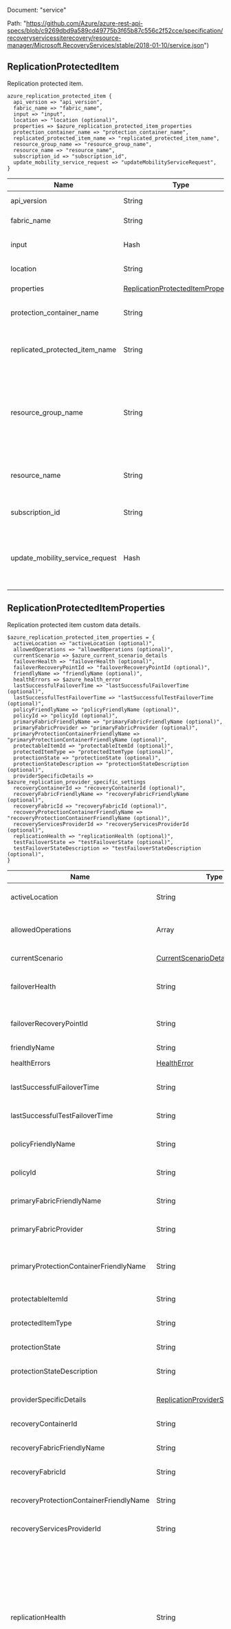 Document: "service"


Path: "https://github.com/Azure/azure-rest-api-specs/blob/c9269dbd9a589cd49775b3f65b87c556c2f52cce/specification/recoveryservicessiterecovery/resource-manager/Microsoft.RecoveryServices/stable/2018-01-10/service.json")

## ReplicationProtectedItem

Replication protected item.

```puppet
azure_replication_protected_item {
  api_version => "api_version",
  fabric_name => "fabric_name",
  input => "input",
  location => "location (optional)",
  properties => $azure_replication_protected_item_properties
  protection_container_name => "protection_container_name",
  replicated_protected_item_name => "replicated_protected_item_name",
  resource_group_name => "resource_group_name",
  resource_name => "resource_name",
  subscription_id => "subscription_id",
  update_mobility_service_request => "updateMobilityServiceRequest",
}
```

| Name        | Type           | Required       | Description       |
| ------------- | ------------- | ------------- | ------------- |
|api_version | String | true | Client Api Version. |
|fabric_name | String | true | Name of the fabric. |
|input | Hash | true | Enable Protection Input. |
|location | String | false | Resource Location |
|properties | [ReplicationProtectedItemProperties](#replicationprotecteditemproperties) | false | The custom data. |
|protection_container_name | String | true | Protection container name. |
|replicated_protected_item_name | String | true | A name for the replication protected item. |
|resource_group_name | String | true | The name of the resource group where the recovery services vault is present. |
|resource_name | String | true | The name of the recovery services vault. |
|subscription_id | String | true | The subscription Id. |
|update_mobility_service_request | Hash | true | Request to update the mobility service on the protected item. |
        
## ReplicationProtectedItemProperties

Replication protected item custom data details.

```puppet
$azure_replication_protected_item_properties = {
  activeLocation => "activeLocation (optional)",
  allowedOperations => "allowedOperations (optional)",
  currentScenario => $azure_current_scenario_details
  failoverHealth => "failoverHealth (optional)",
  failoverRecoveryPointId => "failoverRecoveryPointId (optional)",
  friendlyName => "friendlyName (optional)",
  healthErrors => $azure_health_error
  lastSuccessfulFailoverTime => "lastSuccessfulFailoverTime (optional)",
  lastSuccessfulTestFailoverTime => "lastSuccessfulTestFailoverTime (optional)",
  policyFriendlyName => "policyFriendlyName (optional)",
  policyId => "policyId (optional)",
  primaryFabricFriendlyName => "primaryFabricFriendlyName (optional)",
  primaryFabricProvider => "primaryFabricProvider (optional)",
  primaryProtectionContainerFriendlyName => "primaryProtectionContainerFriendlyName (optional)",
  protectableItemId => "protectableItemId (optional)",
  protectedItemType => "protectedItemType (optional)",
  protectionState => "protectionState (optional)",
  protectionStateDescription => "protectionStateDescription (optional)",
  providerSpecificDetails => $azure_replication_provider_specific_settings
  recoveryContainerId => "recoveryContainerId (optional)",
  recoveryFabricFriendlyName => "recoveryFabricFriendlyName (optional)",
  recoveryFabricId => "recoveryFabricId (optional)",
  recoveryProtectionContainerFriendlyName => "recoveryProtectionContainerFriendlyName (optional)",
  recoveryServicesProviderId => "recoveryServicesProviderId (optional)",
  replicationHealth => "replicationHealth (optional)",
  testFailoverState => "testFailoverState (optional)",
  testFailoverStateDescription => "testFailoverStateDescription (optional)",
}
```

| Name        | Type           | Required       | Description       |
| ------------- | ------------- | ------------- | ------------- |
|activeLocation | String | false | The Current active location of the PE. |
|allowedOperations | Array | false | The allowed operations on the Replication protected item. |
|currentScenario | [CurrentScenarioDetails](#currentscenariodetails) | false | The current scenario. |
|failoverHealth | String | false | The consolidated failover health for the VM. |
|failoverRecoveryPointId | String | false | The recovery point ARM Id to which the Vm was failed over. |
|friendlyName | String | false | The name. |
|healthErrors | [HealthError](#healtherror) | false | List of health errors. |
|lastSuccessfulFailoverTime | String | false | The Last successful failover time. |
|lastSuccessfulTestFailoverTime | String | false | The Last successful test failover time. |
|policyFriendlyName | String | false | The name of Policy governing this PE. |
|policyId | String | false | The ID of Policy governing this PE. |
|primaryFabricFriendlyName | String | false | The friendly name of the primary fabric. |
|primaryFabricProvider | String | false | The fabric provider of the primary fabric. |
|primaryProtectionContainerFriendlyName | String | false | The name of primary protection container friendly name. |
|protectableItemId | String | false | The protected item ARM Id. |
|protectedItemType | String | false | The type of protected item type. |
|protectionState | String | false | The protection status. |
|protectionStateDescription | String | false | The protection state description. |
|providerSpecificDetails | [ReplicationProviderSpecificSettings](#replicationproviderspecificsettings) | false | The Replication provider custom settings. |
|recoveryContainerId | String | false | The recovery container Id. |
|recoveryFabricFriendlyName | String | false | The friendly name of recovery fabric. |
|recoveryFabricId | String | false | The Arm Id of recovery fabric. |
|recoveryProtectionContainerFriendlyName | String | false | The name of recovery container friendly name. |
|recoveryServicesProviderId | String | false | The recovery provider ARM Id. |
|replicationHealth | String | false | The consolidated protection health for the VM taking any issues with SRS as well as all the replication units associated with the VM's replication group into account. This is a string representation of the ProtectionHealth enumeration. |
|testFailoverState | String | false | The Test failover state. |
|testFailoverStateDescription | String | false | The Test failover state description. |
        
## CurrentScenarioDetails

Current scenario details of the protected entity.

```puppet
$azure_current_scenario_details = {
  jobId => "jobId (optional)",
  scenarioName => "scenarioName (optional)",
  startTime => "startTime (optional)",
}
```

| Name        | Type           | Required       | Description       |
| ------------- | ------------- | ------------- | ------------- |
|jobId | String | false | ARM Id of the job being executed. |
|scenarioName | String | false | Scenario name. |
|startTime | String | false | Start time of the workflow. |
        
## HealthError

Health Error

```puppet
$azure_health_error = {
  creationTimeUtc => "creationTimeUtc (optional)",
  entityId => "entityId (optional)",
  errorCategory => "errorCategory (optional)",
  errorCode => "errorCode (optional)",
  errorLevel => "errorLevel (optional)",
  errorMessage => "errorMessage (optional)",
  errorSource => "errorSource (optional)",
  errorType => "errorType (optional)",
  innerHealthErrors => $azure_inner_health_error
  possibleCauses => "possibleCauses (optional)",
  recommendedAction => "recommendedAction (optional)",
  recoveryProviderErrorMessage => "recoveryProviderErrorMessage (optional)",
  summaryMessage => "summaryMessage (optional)",
}
```

| Name        | Type           | Required       | Description       |
| ------------- | ------------- | ------------- | ------------- |
|creationTimeUtc | String | false | Error creation time (UTC) |
|entityId | String | false | ID of the entity. |
|errorCategory | String | false | Category of error. |
|errorCode | String | false | Error code. |
|errorLevel | String | false | Level of error. |
|errorMessage | String | false | Error message. |
|errorSource | String | false | Source of error. |
|errorType | String | false | Type of error. |
|innerHealthErrors | [InnerHealthError](#innerhealtherror) | false | The inner health errors. HealthError having a list of HealthError as child errors is problematic. InnerHealthError is used because this will prevent an infinite loop of structures when Hydra tries to auto-generate the contract. We are exposing the related health errors as inner health errors and all API consumers can utilize this in the same fashion as Exception -&gt; InnerException. |
|possibleCauses | String | false | Possible causes of error. |
|recommendedAction | String | false | Recommended action to resolve error. |
|recoveryProviderErrorMessage | String | false | DRA error message. |
|summaryMessage | String | false | Summary message of the entity. |
        
## InnerHealthError

Implements InnerHealthError class. HealthError object has a list of InnerHealthErrors as child errors. InnerHealthError is used because this will prevent an infinite loop of structures when Hydra tries to auto-generate the contract. We are exposing the related health errors as inner health errors and all API consumers can utilize this in the same fashion as Exception -&gt; InnerException.

```puppet
$azure_inner_health_error = {
  creationTimeUtc => "creationTimeUtc (optional)",
  entityId => "entityId (optional)",
  errorCategory => "errorCategory (optional)",
  errorCode => "errorCode (optional)",
  errorLevel => "errorLevel (optional)",
  errorMessage => "errorMessage (optional)",
  errorSource => "errorSource (optional)",
  errorType => "errorType (optional)",
  possibleCauses => "possibleCauses (optional)",
  recommendedAction => "recommendedAction (optional)",
  recoveryProviderErrorMessage => "recoveryProviderErrorMessage (optional)",
  summaryMessage => "summaryMessage (optional)",
}
```

| Name        | Type           | Required       | Description       |
| ------------- | ------------- | ------------- | ------------- |
|creationTimeUtc | String | false | Error creation time (UTC) |
|entityId | String | false | ID of the entity. |
|errorCategory | String | false | Category of error. |
|errorCode | String | false | Error code. |
|errorLevel | String | false | Level of error. |
|errorMessage | String | false | Error message. |
|errorSource | String | false | Source of error. |
|errorType | String | false | Type of error. |
|possibleCauses | String | false | Possible causes of error. |
|recommendedAction | String | false | Recommended action to resolve error. |
|recoveryProviderErrorMessage | String | false | DRA error message. |
|summaryMessage | String | false | Summary message of the entity. |
        
## ReplicationProviderSpecificSettings

Replication provider specific settings.

```puppet
$azure_replication_provider_specific_settings = {
}
```

| Name        | Type           | Required       | Description       |
| ------------- | ------------- | ------------- | ------------- |



## CRUD operations

Here is a list of endpoints that we use to create, read, update and delete the ReplicationProtectedItem

| Operation | Path | Verb | Description | OperationID |
| ------------- | ------------- | ------------- | ------------- | ------------- |
|Create|`/Subscriptions/%{subscription_id}/resourceGroups/%{resource_group_name}/providers/Microsoft.RecoveryServices/vaults/%{resource_name}/replicationFabrics/%{fabric_name}/replicationProtectionContainers/%{protection_container_name}/replicationProtectedItems/%{replicated_protected_item_name}`|Put|The operation to create an ASR replication protected item (Enable replication).|ReplicationProtectedItems_Create|
|List - list all|``||||
|List - get one|`/Subscriptions/%{subscription_id}/resourceGroups/%{resource_group_name}/providers/Microsoft.RecoveryServices/vaults/%{resource_name}/replicationFabrics/%{fabric_name}/replicationProtectionContainers/%{protection_container_name}/replicationProtectedItems/%{replicated_protected_item_name}`|Get|Gets the details of an ASR replication protected item.|ReplicationProtectedItems_Get|
|List - get list using params|`/Subscriptions/%{subscription_id}/resourceGroups/%{resource_group_name}/providers/Microsoft.RecoveryServices/vaults/%{resource_name}/replicationFabrics/%{fabric_name}/replicationProtectionContainers/%{protection_container_name}/replicationProtectedItems`|Get|Gets the list of ASR replication protected items in the protection container.|ReplicationProtectedItems_ListByReplicationProtectionContainers|
|Update|`/Subscriptions/%{subscription_id}/resourceGroups/%{resource_group_name}/providers/Microsoft.RecoveryServices/vaults/%{resource_name}/replicationFabrics/%{fabric_name}/replicationProtectionContainers/%{protection_container_name}/replicationProtectedItems/%{replication_protected_item_name}/updateMobilityService`|Post|The operation to update(push update) the installed mobility service software on a replication protected item to the latest available version.|ReplicationProtectedItems_UpdateMobilityService|
|Delete|`/Subscriptions/%{subscription_id}/resourceGroups/%{resource_group_name}/providers/Microsoft.RecoveryServices/vaults/%{resource_name}/replicationFabrics/%{fabric_name}/replicationProtectionContainers/%{protection_container_name}/replicationProtectedItems/%{replicated_protected_item_name}`|Delete|The operation to delete or purge a replication protected item. This operation will force delete the replication protected item. Use the remove operation on replication protected item to perform a clean disable replication for the item.|ReplicationProtectedItems_Purge|
